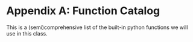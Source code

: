 Appendix A: Function Catalog
=======================
This is a (semi)comprehensive list of the built-in python functions we will use in this class.
